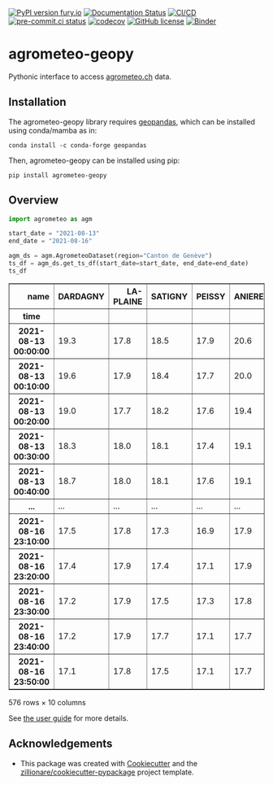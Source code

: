 [![PyPI version fury.io](https://badge.fury.io/py/agrometeo-geopy.svg)](https://pypi.python.org/pypi/agrometeo-geopy/)
[![Documentation Status](https://readthedocs.org/projects/agrometeo-geopy/badge/?version=latest)](https://agrometeo-geopy.readthedocs.io/en/latest/?badge=latest)
[![CI/CD](https://github.com/martibosch/agrometeo-geopy/actions/workflows/dev.yml/badge.svg)](https://github.com/martibosch/agrometeo-geopy/blob/main/.github/workflows/dev.yml)
[![pre-commit.ci status](https://results.pre-commit.ci/badge/github/martibosch/agrometeo-geopy/main.svg)](https://results.pre-commit.ci/latest/github/martibosch/agrometeo-geopy/main)
[![codecov](https://codecov.io/gh/martibosch/agrometeo-geopy/branch/main/graph/badge.svg?token=hKoSSRn58a)](https://codecov.io/gh/martibosch/agrometeo-geopy)
[![GitHub license](https://img.shields.io/github/license/martibosch/agrometeo-geopy.svg)](https://github.com/martibosch/agrometeo-geopy/blob/main/LICENSE)
[![Binder](https://mybinder.org/badge_logo.svg)](https://mybinder.org/v2/gh/martibosch/agrometeo-geopy/HEAD?labpath=docs%2Fusage.ipynb)

# agrometeo-geopy

Pythonic interface to access [agrometeo.ch](https://agrometeo.ch) data.

## Installation

The agrometeo-geopy library requires [geopandas](https://geopandas.org/), which can be installed using conda/mamba as in:

```shell
conda install -c conda-forge geopandas
```

Then, agrometeo-geopy can be installed using pip:

```shell
pip install agrometeo-geopy
```

## Overview

```python
import agrometeo as agm

start_date = "2021-08-13"
end_date = "2021-08-16"

agm_ds = agm.AgrometeoDataset(region="Canton de Genève")
ts_df = agm_ds.get_ts_df(start_date=start_date, end_date=end_date)
ts_df
```

<div>
    <div class="wy-table-responsive"><table border="1" class="dataframe docutils">
            <thead>
                <tr style="text-align: right;">
                    <th>name</th>
                    <th>DARDAGNY</th>
                    <th>LA-PLAINE</th>
                    <th>SATIGNY</th>
                    <th>PEISSY</th>
                    <th>ANIERES</th>
                    <th>LULLY</th>
                    <th>LULLIER</th>
                    <th>BERNEX</th>
                    <th>TROINEX</th>
                    <th>MEINIER</th>
                </tr>
                <tr>
                    <th>time</th>
                    <th></th>
                    <th></th>
                    <th></th>
                    <th></th>
                    <th></th>
                    <th></th>
                    <th></th>
                    <th></th>
                    <th></th>
                    <th></th>
                </tr>
            </thead>
            <tbody>
                <tr>
                    <th>2021-08-13 00:00:00</th>
                    <td>19.3</td>
                    <td>17.8</td>
                    <td>18.5</td>
                    <td>17.9</td>
                    <td>20.6</td>
                    <td>18.4</td>
                    <td>20.3</td>
                    <td>18.6</td>
                    <td>19.4</td>
                    <td>25.8</td>
                </tr>
                <tr>
                    <th>2021-08-13 00:10:00</th>
                    <td>19.6</td>
                    <td>17.9</td>
                    <td>18.4</td>
                    <td>17.7</td>
                    <td>20.0</td>
                    <td>18.3</td>
                    <td>19.6</td>
                    <td>18.7</td>
                    <td>19.1</td>
                    <td>28.6</td>
                </tr>
                <tr>
                    <th>2021-08-13 00:20:00</th>
                    <td>19.0</td>
                    <td>17.7</td>
                    <td>18.2</td>
                    <td>17.6</td>
                    <td>19.4</td>
                    <td>18.4</td>
                    <td>19.1</td>
                    <td>18.7</td>
                    <td>19.2</td>
                    <td>24.1</td>
                </tr>
                <tr>
                    <th>2021-08-13 00:30:00</th>
                    <td>18.3</td>
                    <td>18.0</td>
                    <td>18.1</td>
                    <td>17.4</td>
                    <td>19.1</td>
                    <td>18.3</td>
                    <td>19.1</td>
                    <td>18.6</td>
                    <td>18.9</td>
                    <td>22.5</td>
                </tr>
                <tr>
                    <th>2021-08-13 00:40:00</th>
                    <td>18.7</td>
                    <td>18.0</td>
                    <td>18.1</td>
                    <td>17.6</td>
                    <td>19.1</td>
                    <td>18.0</td>
                    <td>19.0</td>
                    <td>18.7</td>
                    <td>18.5</td>
                    <td>21.5</td>
                </tr>
                <tr>
                    <th>...</th>
                    <td>...</td>
                    <td>...</td>
                    <td>...</td>
                    <td>...</td>
                    <td>...</td>
                    <td>...</td>
                    <td>...</td>
                    <td>...</td>
                    <td>...</td>
                    <td>...</td>
                </tr>
                <tr>
                    <th>2021-08-16 23:10:00</th>
                    <td>17.5</td>
                    <td>17.8</td>
                    <td>17.3</td>
                    <td>16.9</td>
                    <td>17.9</td>
                    <td>17.6</td>
                    <td>17.3</td>
                    <td>17.2</td>
                    <td>17.9</td>
                    <td>22.2</td>
                </tr>
                <tr>
                    <th>2021-08-16 23:20:00</th>
                    <td>17.4</td>
                    <td>17.9</td>
                    <td>17.4</td>
                    <td>17.1</td>
                    <td>17.9</td>
                    <td>17.6</td>
                    <td>17.3</td>
                    <td>17.2</td>
                    <td>18.0</td>
                    <td>22.0</td>
                </tr>
                <tr>
                    <th>2021-08-16 23:30:00</th>
                    <td>17.2</td>
                    <td>17.9</td>
                    <td>17.5</td>
                    <td>17.3</td>
                    <td>17.8</td>
                    <td>17.6</td>
                    <td>17.3</td>
                    <td>17.3</td>
                    <td>18.0</td>
                    <td>21.7</td>
                </tr>
                <tr>
                    <th>2021-08-16 23:40:00</th>
                    <td>17.2</td>
                    <td>17.9</td>
                    <td>17.7</td>
                    <td>17.1</td>
                    <td>17.7</td>
                    <td>17.4</td>
                    <td>17.2</td>
                    <td>17.1</td>
                    <td>18.1</td>
                    <td>21.9</td>
                </tr>
                <tr>
                    <th>2021-08-16 23:50:00</th>
                    <td>17.1</td>
                    <td>17.8</td>
                    <td>17.5</td>
                    <td>17.1</td>
                    <td>17.7</td>
                    <td>17.3</td>
                    <td>17.1</td>
                    <td>17.1</td>
                    <td>18.1</td>
                    <td>22.0</td>
                </tr>
            </tbody>
    </table></div>
    <p>576 rows × 10 columns</p>
</div>

See [the user guide](https://agrometeo-geopy.readthedocs.io/en/latest/usage.html) for more details.

## Acknowledgements

- This package was created with [Cookiecutter](https://github.com/audreyr/cookiecutter) and the [zillionare/cookiecutter-pypackage](https://github.com/zillionare/cookiecutter-pypackage) project template.
